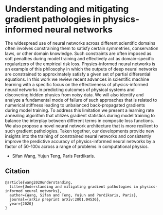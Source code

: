 # Understanding and mitigating gradient pathologies in physics-informed neural networks

The widespread use of neural networks across different scientific domains often involves constraining them to satisfy certain symmetries, conservation laws, or other domain knowledge. Such constraints are often imposed as soft penalties during model training and effectively act as domain-specific regularizers of the empirical risk loss. Physics-informed neural networks is an example of this philosophy in which the outputs of deep neural networks are constrained to approximately satisfy a given set of partial differential equations. In this work we review recent advances in scientific machine learning with a specific focus on the effectiveness of physics-informed neural networks in predicting outcomes of physical systems and discovering hidden physics from noisy data. We will also identify and analyze a fundamental mode of failure of such approaches that is related to numerical stiffness leading to unbalanced back-propagated gradients during model training. To address this limitation we present a learning rate annealing algorithm that utilizes gradient statistics during model training to balance the interplay between different terms in composite loss functions. We also propose a novel neural network architecture that is more resilient to such gradient pathologies. Taken together, our developments provide new insights into the training of constrained neural networks and consistently improve the predictive accuracy of physics-informed neural networks by a factor of 50-100x across a range of problems in computational physics.

- Sifan Wang, Yujun Teng, Paris Perdikaris.


## Citation

    @article{wang2020understanding,
      title={Understanding and mitigating gradient pathologies in physics-informed neural networks},
      author={Wang, Sifan and Teng, Yujun and Perdikaris, Paris},
      journal={arXiv preprint arXiv:2001.04536},
      year={2020}
    }
